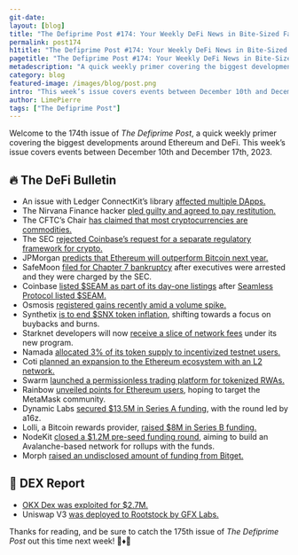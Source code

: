 ```yaml
---
git-date:
layout: [blog]
title: "The Defiprime Post #174: Your Weekly DeFi News in Bite-Sized Fashion"
permalink: post174
h1title: "The Defiprime Post #174: Your Weekly DeFi News in Bite-Sized Fashion"
pagetitle: "The Defiprime Post #174: Your Weekly DeFi News in Bite-Sized Fashion"
metadescription: "A quick weekly primer covering the biggest developments around Ethereum and DeFi. This week’s issue covers events between December 10th and December 17th, 2023"
category: blog
featured-image: /images/blog/post.png
intro: "This week’s issue covers events between December 10th and December 17th, 2023"
author: LimePierre
tags: ["The Defiprime Post"]
---
```

 
Welcome to the 174th issue of _The Defiprime Post_, a quick weekly primer covering the biggest developments around Ethereum and DeFi. This week’s issue covers events between December 10th and December 17th, 2023.


## 🔥 The DeFi Bulletin

* An issue with Ledger ConnectKit’s library [affected multiple DApps.](https://www.theblock.co/post/267614/ledger-connectkit-library-security-flaw-dapps-compromised)
* The Nirvana Finance hacker [pled guilty and agreed to pay restitution.](https://www.theblock.co/post/267737/nirvana-finance-hacker-pleads-guilty-agrees-to-pay-restitution-to-victims)
* The CFTC’s Chair [has claimed that most cryptocurrencies are commodities.](https://www.ibtimes.com/cftc-chair-claims-most-cryptocurrencies-are-commodities-admits-theres-turf-war-going-over-3720674)
* The SEC [rejected Coinbase’s request for a separate regulatory framework for crypto.](https://fortune.com/crypto/2023/12/15/sec-coinbase-petition-rulemaking-rejection-gary-gensler-crypto-industry/)
* JPMorgan [predicts that Ethereum will outperform Bitcoin next year.](https://www.theblock.co/post/267539/jpmorgan-ether-outperform-bitcoin-2024)
* SafeMoon [filed for Chapter 7 bankruptcy](https://www.theblock.co/post/267771/safemoon-files-for-chapter-7-bankruptcy-after-exec-arrests-sec-charges) after executives were arrested and they were charged by the SEC.
* Coinbase [listed $SEAM as part of its day-one listings](https://www.theblock.co/post/267029/coinbase-lists-seam-token-launch-airdrop) after [Seamless Protocol listed $SEAM.](https://www.coindesk.com/business/2023/12/11/seamless-protocol-issues-seam-bags-first-base-blockchain-token-listing-on-coinbase/)
* Osmosis [registered gains recently amid a volume spike.](https://www.theblock.co/post/267798/cosmos-defi-hub-osmosis-registers-gains-amid-volume-spike?utm_source=telegram1&utm_medium=social)
* Synthetix [is to end $SNX token inflation](https://www.theblock.co/post/267138/synthetix-snx-token-inflation-buybacks-burns), shifting towards a focus on buybacks and burns.
* Starknet developers will now [receive a slice of network fees](https://www.theblock.co/post/267180/starknet-fees-devonomics?utm_source=telegram1&utm_medium=social) under its new program.
* Namada [allocated 3% of its token supply to incentivized testnet users.](https://www.theblock.co/post/267807/cosmos-layer-1-namada-token-testnet-users)
* Coti [planned an expansion to the Ethereum ecosystem with an L2 network.](https://www.theblock.co/post/267416/coti-plans-expansion-to-ethereum-ecosystem-with-layer-2-network)
* Swarm [launched a permissionless trading platform for tokenized RWAs.](https://www.theblock.co/post/267229/swarm-launches-permissionless-trading-platform-for-tokenized-real-world-assets?utm_source=telegram1&utm_medium=social)
* Rainbow [unveiled points for Ethereum users](https://www.theblock.co/post/267360/rainbow-points-ethereum-metamask-bonus), hoping to target the MetaMask community.
* Dynamic Labs [secured $13.5M in Series A funding](https://www.theblock.co/post/267208/dynamic-labs-secures-13-5-million-of-series-a-funding-in-round-led-by-a16z-crypto), with the round led by a16z.
* Lolli, a Bitcoin rewards provider, [raised $8M in Series B funding.](https://www.theblock.co/post/267643/bitcoin-lolli-series-b)
* NodeKit [closed a $1.2M pre-seed funding round](https://www.theblock.co/post/267394/nodekit-pre-seed), aiming to build an Avalanche-based network for rollups with the funds.
* Morph [raised an undisclosed amount of funding from Bitget.](https://chainwire.org/2023/12/11/bitget-makes-a-multimillion-dollar-investment-in-layer-2-consumer-centric-blockchain-morph/)


## 💱 DEX Report

* [OKX Dex was exploited for $2.7M.](https://www.theblock.co/post/267405/okx-dex-suffers-apparent-2-7-million-exploit-following-suspected-private-key-leak)
* Uniswap V3 [was deployed to Rootstock by GFX Labs.](https://www.coindesk.com/tech/2023/12/11/decentralized-exchange-uniswap-arrives-on-bitcoin-sidechain-rootstock/)

Thanks for reading, and be sure to catch the 175th issue of _The Defiprime Post_ out this time next week! 👋♦️👋